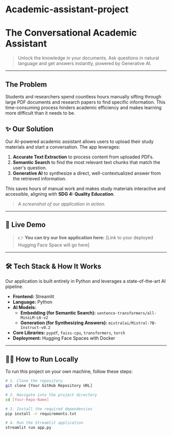 # Academic-assistant-project
#  The Conversational Academic Assistant

> Unlock the knowledge in your documents. Ask questions in natural language and get answers instantly, powered by Generative AI.

---

## The Problem

Students and researchers spend countless hours manually sifting through large PDF documents and research papers to find specific information. This time-consuming process hinders academic efficiency and makes learning more difficult than it needs to be.

## ✨ Our Solution

Our AI-powered academic assistant allows users to upload their study materials and start a conversation. The app leverages:
1.  **Accurate Text Extraction** to process content from uploaded PDFs.
2.  **Semantic Search** to find the most relevant text chunks that match the user's question.
3.  **Generative AI** to synthesize a direct, well-contextualized answer from the retrieved information.

This saves hours of manual work and makes study materials interactive and accessible, aligning with **SDG 4: Quality Education**.


> *A screenshot of our application in action.*

---

## 🔗 Live Demo

> 👉 **You can try our live application here:** [Link to your deployed Hugging Face Space will go here]

---

## 🛠️ Tech Stack & How It Works

Our application is built entirely in Python and leverages a state-of-the-art AI pipeline.

* **Frontend:** Streamlit
* **Language:** Python
* **AI Models:**
    * **Embedding (for Semantic Search):** `sentence-transformers/all-MiniLM-L6-v2`
    * **Generation (for Synthesizing Answers):** `mistralai/Mistral-7B-Instruct-v0.2`
* **Core Libraries:** `pypdf`, `faiss-cpu`, `transformers`, `torch`
* **Deployment:** Hugging Face Spaces with Docker

---

## 🏃‍♀️ How to Run Locally

To run this project on your own machine, follow these steps:

```bash
# 1. Clone the repository
git clone [Your GitHub Repository URL]

# 2. Navigate into the project directory
cd [Your-Repo-Name]

# 3. Install the required dependencies
pip install -r requirements.txt

# 4. Run the Streamlit application
streamlit run app.py
